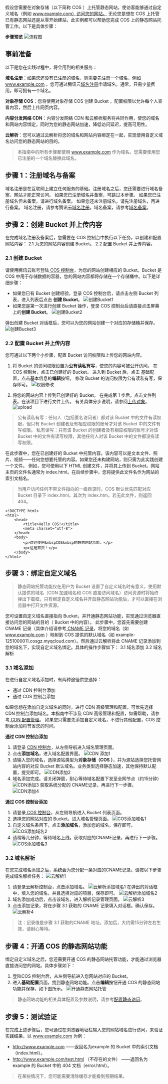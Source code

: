 假设您需要在对象存储（以下简称 COS ）上托管静态网站，使访客能够通过自定义域名（例如 www.example.com）访问您的网站。
无论您是想在 COS 上托管已有静态网站还是从零开始建站，此实例都可以帮助您完成 COS 上的静态网站托管工作。以下是具体步骤：

**步骤预览**
![流程图](//mc.qcloudimg.com/static/img/33e1c857baf9bf191b1b668ae3c1f514/image.png)

## 事前准备

以下是您在实践过程中，将会用到的相关服务：

**域名注册**：如果您还没有已注册的域名，则需要先注册一个域名，例如 www.example.com 。您可通过腾讯云[域名注册](https://dnspod.qcloud.com/?from=qcloud)申请域名。通常，只需少量费用，即可拥有一个域名。

**对象存储 COS**：您将使用对象存储 COS 创建 Bucket ，配置权限以允许每个人查看内容，然后上传网页内容。

**内容分发网络 CDN**：内容分发网络 CDN 和云解析服务将共同作用，使您的域名和网站内容绑定，同时为您的静态网站加速，降低访问延迟，提高可用性。

**云解析**：您可以通过云解析将您的域名和网站内容绑定在一起，实现使用自定义域名访问您的静态网站的目的。

> 本指南中的所有步骤都使用 www.example.com 作为域名。您需要使用您已注册的一个域名替换此域名。

## 步骤 1：注册域名与备案
域名注册是在互联网上建立任何服务的基础。注册域名之后，您还需要进行域名备案，网站才能正常访问。
如果您已注册域名并备案，可跳过本步骤。
如果您已注册域名但未备案，请进行域名备案。
如果您还未注册域名，请先注册域名，再进行备案。
域名注册，请参考腾讯云[域名注册](https://dnspod.qcloud.com/?from=qcloud)。域名备案，请参考[域名备案](https://www.qcloud.com/product/ba)。

## 步骤 2：创建 Bucket 并上传内容
在完成域名注册及备案后，您需要在 COS 控制台中执行以下任务，以创建和配置网站内容：
2.1 为您的网站内容创建 Bucket。
2.2 配置 Bucket 并上传内容。

### 2.1 创建 Bucket
请使用腾讯云账号登陆[ COS 控制台](https://console.qcloud.com/cos4)，为您的网站创建相应的 Bucket。Bucket 是 COS 中用于存储数据的容器，您的网站内容都将存储在一个存储桶中。以下是详细步骤：

- 如果您已有 Bucket 创建经验，登录 COS 控制台后，请点击左侧 Bucket 列表，进入列表后点击 **创建 Bucket**。
![创建Bucket1](//mc.qcloudimg.com/static/img/a0b580410f6b3fe2f86074e8a4a0f34d/image.png)
- 如果您是第一次进行创建 Bucket 操作，登录 COS 控制台后请直接点击屏幕上的**创建 Bucket**。
![创建Bucket2](//mc.qcloudimg.com/static/img/1b47c57dcc4e4a265f60414ae1f3a3c5/image.png)

弹出创建 Bucket 对话框后，您可以为您的网站创建一个对应的存储桶并保存。
![创建Bucket3](//mc.qcloudimg.com/static/img/c092210dcbeb9781297bfdd3a2306521/image.png)

### 2.2 配置 Bucket 并上传内容
您可通过以下两个小步骤，配置 Bucket 访问权限和上传您的网站内容。

1. 将 Bucket 的访问权限设置为**公有读私有写**，使您的内容可被公开访问。
在 COS 控制台，点击已创建好的 Bucket。
进入到 Bucket 后，点击 基础配置，点击基本信息的**编辑**按钮。
修改 Bucket 的访问权限为公有读私有写，保存即可。
![权限修改](//mc.qcloudimg.com/static/img/dbe9b445af96bb13b6b84598b68a56e9/image.png)

2. 将您的网站内容上传到已创建好的 Bucket。
在完成第 1 步后，点击文件列表。在该项目下进行文件上传。
有关具体分步说明，请参阅[上传对象](https://www.qcloud.com/document/product/436/6233)。
![upload](//mc.qcloudimg.com/static/img/6dcf9bd44e00b393555c5f683f7544da/image.png)

> 公有读私有写：任何人（包括匿名访问者）都对该 Bucket 中的文件有读权限，但只有 Bucket 创建者及有相应权限的账号才对该 Bucket 中的文件有写权限。
> 私有读写：只有该 Bucket 的创建者及有相应权限的账号才对该 Bucket 中的文件有读写权限，其他任何人对该 Bucket 中的文件都没有读写权限。

在此步骤中，您在已创建好的 Bucket 中托管内容。该内容可以是文本文件、照片、视频——任何您想要托管的内容。如果您还未构建网站，则只需为此实践创建一个文件。
例如，您可使用以下 HTML 创建文件，并将其上传到 Bucket。网站主页的文件名通常为 index.html。在后续步骤中，您将提供此文件名作为网站的索引文档名。
> 当用户访问任何不带文件指向的一级目录时，COS 默认优先匹配对应 Bucket 目录下 index.html，其次为 index.htm，若无此文件，则返回404。
```
<!DOCTYPE html>
<html>
    <head>
        <title>Hello COS!</title>
        <meta charset="utf-8">
    </head>
    <body>
        <p>欢迎使用&nbspCOS&nbsp的静态网站功能。</p>
        <p>这是首页！</p>
    </body>
</html>
```
##  步骤 3：绑定自定义域名
> 静态网站托管功能仅在用户为 Bucket 设置了自定义域名时有意义，使用默认提供的域名（CDN 加速域名和 COS 直接访问域名）访问资源时将始终弹出下载框，只有绑定自定义域名并开启静态网站功能后，才可以直接在浏览器中打开文件资源。

您可设置自定义域名直接指向 Bucket，并开通静态网站功能，实现通过浏览器直接访问您的网站的目的（ Bucket 中的内容）。
此步骤中，您首先需要创建 CNAME 记录（具体介绍请参考[ CNAME 记录](https://www.qcloud.com/document/product/302/3450)，将您的域名（如 www.example.com ）映射到 COS 提供的默认域名（如 example-1251000011.cosgz.myqcloud.com）。然后通过云解析将此 CNAME 记录添加到您的域名下，实现自定义域名绑定。具体的操作步骤如下：
3.1 域名添加
3.2 域名解析

### 3.1 域名添加
在进行自定义域名添加时，有两种途径供您选择：
- 通过 CDN 控制台添加
- 通过 COS 控制台添加

如果您想在添加自定义域名的同时，进行 CDN 高级管理和配置，可优先选择 CDN 控制台添加域名。本指南中不涉及 CDN 高级管理和配置，如需帮助，请参考[ CDN 配置管理](https://www.qcloud.com/document/product/228/6288)。
如果您只需要先添加自定义域名，不进行其他配置，COS 控制台添加将节省您的时间。

**通过 CDN 控制台添加**
1. 请登录 [CDN 控制台](https://console.qcloud.com/cdn)，从左侧导航进入域名管理页面。
2. 点击**添加域名**，进入域名配置界面。
![CDN 添加1](//mc.qcloudimg.com/static/img/31576cb107fdf290a9e1931290df4559/image.png)
3. 请输入您的域名，选择源站类型为**对象存储（COS ）**，并为源站选择您托管网站内容的对应 Bucket 默认域名。业务类型选择静态加速，其他保持默认配置，提交即可。
![CDN添加2](//mc.qcloudimg.com/static/img/a9c68513eea11f99cf0e6cfee85fd958/image.png)
4. 域名添加完成。请关闭弹窗，耐心等待域名配置下发至全网节点（约15分钟）
![CDN添加3](//mc.qcloudimg.com/static/img/048064d6b201892fc621ac97914be872/image.png)
获取系统分配的 CNAME记录，再进行下一步骤。
![CDN添加4](//mc.qcloudimg.com/static/img/d36efbe7482952af3f5b7fd7884e3a36/image.png)

**通过 COS 控制台添加**
1. 请登录[ COS 控制台](https://console.qcloud.com/cos4)，从左侧导航进入 Bucket 列表页面。
2. 选择您的网站对应的 Bucket。进入域名管理页面。
![COS添加域名1](//mc.qcloudimg.com/static/img/12ea5889c72f98b9c1c99392248a0ed5/image.png)
3. 自定义域名条目下，点击**添加域名**，添加您的域名，保存即可。
![COS添加域名2](//mc.qcloudimg.com/static/img/28841f29ce8c76c2ce543bef7e69af5c/image.png)
4. 请稍等几分钟，等待域名上线。获取对应的CNAME记录，再进行下一步骤。
![COS添加域名3](//mc.qcloudimg.com/static/img/4b0545dc17d19a999010e657f2b6b6e3/image.png)

### 3.2 域名解析
在您完成域名添加之后，系统会为您分配一条对应的CNAME记录。请按以下步骤完成域名解析任务：
![云解析1](//mc.qcloudimg.com/static/img/3a16adde5d7abf421115b2514be7db3b/image.png)
1. 请登录云解析控制台，点击添加域名。
![云解析添加域名1](//mc.qcloudimg.com/static/img/635094cc70bcc78c9e99fcbfeaacef82/image.png)
在弹出的对话框中，填入您的域名，并且选择对应的项目，保存即可。
![云解析添加域名2](//mc.qcloudimg.com/static/img/b706129c2d8e055fddd4ceb1c3395a9b/image.png)
2. 域名添加成功后，点击该域名，进入解析记录管理页面。
![云解析3](//mc.qcloudimg.com/static/img/6acc1769e7592cf39df06464f5b02c11/image.png)
3. 点击添加记录，将在步骤 3.1 获取的 CNAME 记录填入对话框。确认保存。
![云解析4](//mc.qcloudimg.com/static/img/d31a7d64608d1064f6ce16e0f937ab69/image.png)
> 注：记录值是步骤 3.1 获取的CNAME 地址。添加后，大约需15分钟左右生效，请耐心等待。

## 步骤 4：开通 COS 的静态网站功能
绑定自定义域名之后，您还需要开通 COS 的静态网站托管功能，才能通过浏览器直接访问您的网站。具体步骤如下：

1. 登陆COS 控制台后，从左侧导航进入您网站对应的 Bucket。
2. 进入**基础配置**页面，找到静态网站功能。点击**编辑**按钮开通 COS 的静态网站功能并保存，如下图所示。
![开通静态网站托管](//mc.qcloudimg.com/static/img/ac355b7e26479983790382c25c0ecb42/image.png)
> 静态网站功能的相关具体配置及参数说明，请参考[配置静态访问](https://www.qcloud.com/document/product/436/6249)。

## 步骤 5：测试验证

在完成上述步骤后，您可通过在浏览器地址栏输入您的网站域名进行访问，来验证实践结果，以 www.example.com 为例：

- http://www.example.com ——返回名为example 的 Bucket 中的索引文档（index.html）。
- http://www.example.com/test.html （不存在的文件） ——返回名为 example 的 Bucket 中的 404 文档（error.html）。

> 在某些情况下，您可能需要清除缓存才能看到预期结果。


